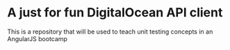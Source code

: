 # A just for fun DigitalOcean API client

This is a repository that will be used to teach unit testing concepts in an AngularJS bootcamp

